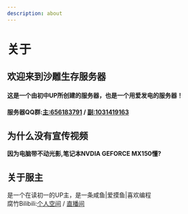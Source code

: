 ```yaml
---
description: about
---
```


# 关于

## **欢迎来到沙雕生存服务器**

#### 这是一个由初中UP所创建的服务器，也是一个用爱发电的服务器！

#### 服务器QQ群:[主:656183791](https://jq.qq.com/?_wv=1027&k=3aKLVfAq) / [副:1031419163](https://jq.qq.com/?_wv=1027&k=x539iCsR)

## 为什么没有宣传视频

**因为电脑带不动光影,笔记本NVDIA GEFORCE MX150懂?**

## 关于服主

是一个在读初一的UP主，是一条咸鱼\|爱摸鱼\|喜欢编程  
腐竹Bilibili:[个人空间](https://space.bilibili.com/387390858) / [直播间](https://live.bilibili.com/21506619)

